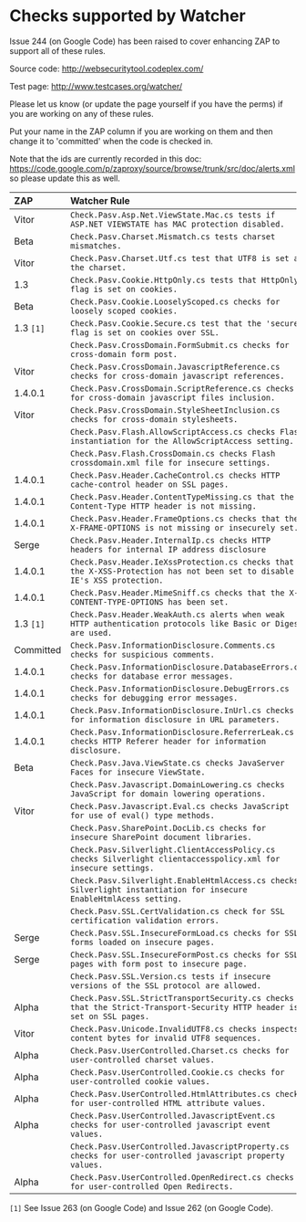 # Checks supported by Watcher

Issue 244 (on Google Code) has been raised to cover enhancing ZAP to support all of these rules.

Source code: http://websecuritytool.codeplex.com/

Test page: http://www.testcases.org/watcher/

Please let us know (or update the page yourself if you have the perms) if you are working on any of these rules.

Put your name in the ZAP column if you are working on them and then change it to 'committed' when the code is checked in.

Note that the ids are currently recorded in this doc: https://code.google.com/p/zaproxy/source/browse/trunk/src/doc/alerts.xml so please update this as well.

| ZAP | Watcher Rule |
|:----|:-------------|
| Vitor | `Check.Pasv.Asp.Net.ViewState.Mac.cs tests if ASP.NET VIEWSTATE has MAC protection disabled.` |
| Beta | `Check.Pasv.Charset.Mismatch.cs tests charset mismatches.`|
| Vitor | `Check.Pasv.Charset.Utf.cs test that UTF8 is set as the charset.`|
| 1.3 | `Check.Pasv.Cookie.HttpOnly.cs tests that HttpOnly flag is set on cookies.`|
| Beta |  `Check.Pasv.Cookie.LooselyScoped.cs checks for loosely scoped cookies.`|
| 1.3 `[1]` |  `Check.Pasv.Cookie.Secure.cs test that the 'secure' flag is set on cookies over SSL.`|
|     |  `Check.Pasv.CrossDomain.FormSubmit.cs checks for cross-domain form post.`|
| Vitor |  `Check.Pasv.CrossDomain.JavascriptReference.cs checks for cross-domain javascript references.`|
| 1.4.0.1 |  `Check.Pasv.CrossDomain.ScriptReference.cs checks for cross-domain javascript files inclusion.`|
| Vitor |  `Check.Pasv.CrossDomain.StyleSheetInclusion.cs checks for cross-domain stylesheets.`|
|     |  `Check.Pasv.Flash.AllowScriptAccess.cs checks Flash instantiation for the AllowScriptAccess setting.`|
|     |  `Check.Pasv.Flash.CrossDomain.cs checks Flash crossdomain.xml file for insecure settings.`|
| 1.4.0.1 |  `Check.Pasv.Header.CacheControl.cs checks HTTP cache-control header on SSL pages.`|
| 1.4.0.1 |  `Check.Pasv.Header.ContentTypeMissing.cs that the Content-Type HTTP header is not missing.`|
| 1.4.0.1 |  `Check.Pasv.Header.FrameOptions.cs checks that the X-FRAME-OPTIONS is not missing or insecurely set.`|
| Serge |  `Check.Pasv.Header.InternalIp.cs checks HTTP headers for internal IP address disclosure`|
| 1.4.0.1 |  `Check.Pasv.Header.IeXssProtection.cs checks that the X-XSS-Protection has not been set to disable IE's XSS protection.`|
| 1.4.0.1 |  `Check.Pasv.Header.MimeSniff.cs checks that the X-CONTENT-TYPE-OPTIONS has been set.`|
| 1.3 `[1]` |  `Check.Pasv.Header.WeakAuth.cs alerts when weak HTTP authentication protocols like Basic or Digest are used.`|
| Committed |  `Check.Pasv.InformationDisclosure.Comments.cs checks for suspicious comments.`|
| 1.4.0.1 |  `Check.Pasv.InformationDisclosure.DatabaseErrors.cs checks for database error messages.`|
| 1.4.0.1 |  `Check.Pasv.InformationDisclosure.DebugErrors.cs checks for debugging error messages.`|
| 1.4.0.1 |  `Check.Pasv.InformationDisclosure.InUrl.cs checks for information disclosure in URL parameters.`|
| 1.4.0.1 |  `Check.Pasv.InformationDisclosure.ReferrerLeak.cs checks HTTP Referer header for information disclosure.`|
| Beta |  `Check.Pasv.Java.ViewState.cs checks JavaServer Faces for insecure ViewState.`|
|     |  `Check.Pasv.Javascript.DomainLowering.cs checks JavaScript for domain lowering operations.`|
| Vitor |  `Check.Pasv.Javascript.Eval.cs checks JavaScript for use of eval() type methods.`|
|     |  `Check.Pasv.SharePoint.DocLib.cs checks for insecure SharePoint document libraries.`|
|     |  `Check.Pasv.Silverlight.ClientAccessPolicy.cs checks Silverlight clientaccesspolicy.xml for insecure settings.`|
|     |  `Check.Pasv.Silverlight.EnableHtmlAccess.cs checks Silverlight instantiation for insecure EnableHtmlAcess setting.`|
|     |  `Check.Pasv.SSL.CertValidation.cs check for SSL certification validation errors.`|
| Serge |  `Check.Pasv.SSL.InsecureFormLoad.cs checks for SSL forms loaded on insecure pages.`|
| Serge |  `Check.Pasv.SSL.InsecureFormPost.cs checks for SSL pages with form post to insecure page.`|
|     |  `Check.Pasv.SSL.Version.cs tests if insecure versions of the SSL protocol are allowed.`|
| Alpha |  `Check.Pasv.SSL.StrictTransportSecurity.cs checks that the Strict-Transport-Security HTTP header is set on SSL pages.`|
| Vitor |  `Check.Pasv.Unicode.InvalidUTF8.cs checks inspects content bytes for invalid UTF8 sequences.`|
| Alpha |  `Check.Pasv.UserControlled.Charset.cs checks for user-controlled charset values.`|
| Alpha |  `Check.Pasv.UserControlled.Cookie.cs checks for user-controlled cookie values.`|
| Alpha |  `Check.Pasv.UserControlled.HtmlAttributes.cs checks for user-controlled HTML attribute values.`|
| Alpha |  `Check.Pasv.UserControlled.JavascriptEvent.cs checks for user-controlled javascript event values.`|
|     |  `Check.Pasv.UserControlled.JavascriptProperty.cs checks for user-controlled javascript property values.`|
| Alpha |  `Check.Pasv.UserControlled.OpenRedirect.cs checks for user-controlled Open Redirects.`|

`[1]` See Issue 263 (on Google Code) and Issue 262 (on Google Code).